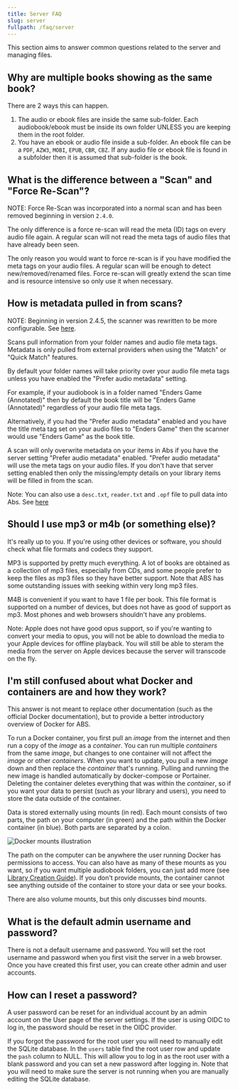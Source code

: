```yaml
---
title: Server FAQ
slug: server
fullpath: /faq/server
---
```


This section aims to answer common questions related to the server and managing files.

## Why are multiple books showing as the same book?

There are 2 ways this can happen.

1. The audio or ebook files are inside the same sub-folder. Each audiobook/ebook must be inside its own folder UNLESS you are keeping them in the root folder.
2. You have an ebook or audio file inside a sub-folder. An ebook file can be a `PDF`, `AZW3`, `MOBI`, `EPUB`, `CBR`, `CBZ`. If any audio file or ebook file is found in a subfolder then it is assumed that sub-folder is the book.

## What is the difference between a "Scan" and "Force Re-Scan"?

NOTE: Force Re-Scan was incorporated into a normal scan and has been removed beginning in version `2.4.0`.

The only difference is a force re-scan will read the meta (ID) tags on every audio file again.
A regular scan will not read the meta tags of audio files that have already been seen.

The only reason you would want to force re-scan is if you have modified the meta tags on your audio files.
A regular scan will be enough to detect new/removed/renamed files.
Force re-scan will greatly extend the scan time and is resource intensive so only use it when necessary.

## How is metadata pulled in from scans?

NOTE: Beginning in version 2.4.5, the scanner was rewritten to be more configurable. See [here](/guides/book-scanner).

Scans pull information from your folder names and audio file meta tags.
Metadata is only pulled from external providers when using the "Match" or "Quick Match" features.

By default your folder names will take priority over your audio file meta tags unless you have enabled the "Prefer audio metadata" setting. 

For example, if your audiobook is in a folder named "Enders Game (Annotated)" then by default the book title will be "Enders Game (Annotated)" regardless of your audio file meta tags. 

Alternatively, if you had the "Prefer audio metadata" enabled and you have the title meta tag set on your audio files to "Enders Game" then the scanner would use "Enders Game" as the book title.

A scan will only overwrite metadata on your items in Abs if you have the server setting "Prefer audio metadata" enabled. "Prefer audio metadata" will use the meta tags on your audio files. If you don't have that server setting enabled then only the missing/empty details on your library items will be filled in from the scan.

Note: You can also use a `desc.txt`, `reader.txt` and `.opf` file to pull data into Abs. See [here](/docs#book-additional-metadata)

## Should I use mp3 or m4b (or something else)?

It's really up to you.
If you're using other devices or software, you should check what file formats and codecs they support.

MP3 is supported by pretty much everything.
A lot of books are obtained as a collection of mp3 files, especially from CDs, and some people prefer to keep the files as mp3 files so they have better support.
Note that ABS has some outstanding issues with seeking within very long mp3 files.

M4B is convenient if you want to have 1 file per book.
This file format is supported on a number of devices, but does not have as good of support as mp3.
Most phones and web browsers shouldn't have any problems.

Note: Apple does not have good opus support, so if you're wanting to convert your media to opus, you will not be able to download the media to your Apple devices for offline playback.
You will still be able to steram the media from the server on Apple devices because the server will transcode on the fly.


## I'm still confused about what Docker and containers are and how they work?

This answer is not meant to replace other documentation (such as the official Docker documentation), but to provide a better introductory overview of Docker for ABS.

To run a Docker container, you first pull an *image* from the internet and then run a copy of the *image* as a *container*.
You can run multiple *containers* from the same *image*, but changes to one container will not affect the *image* or other *containers*.
When you want to update, you pull a new *image* down and then replace the *container* that's running. Pulling and running the new image is handled automatically by docker-compose or Portainer.
Deleting the container deletes everything that was within the *container*, so if you want your data to persist (such as your library and users), you need to store the data outside of the container.

Data is stored externally using mounts (in red).
Each mount consists of two parts, the path on your computer (in green) and the path within the Docker container (in blue).
Both parts are separated by a colon.

![Docker mounts illustration](/guides/docker_mounts/docker_mounts.png)

The path on the computer can be anywhere the user running Docker has permissions to access.
You can also have as many of these mounts as you want, so if you want multiple audiobook folders, you can just add more (see [Library Creation Guide](https://www.audiobookshelf.org/guides/library_creation)).
If you don't provide mounts, the container cannot see anything outside of the container to store your data or see your books.

There are also volume mounts, but this only discusses bind mounts.

## What is the default admin username and password?

There is not a default username and password.
You will set the root username and password when you first visit the server in a web browser.
Once you have created this first user, you can create other admin and user accounts.

## How can I reset a password?

A user password can be reset for an individual account by an admin account on the User page of the server settings.
If the user is using OIDC to log in, the password should be reset in the OIDC provider.

If you forgot the password for the root user you will need to manually edit the SQLite database. In the `users` table find the root user row and update the `pash` column to NULL.
This will allow you to log in as the root user with a blank password and you can set a new password after logging in.
Note that you will need to make sure the server is not running when you are manually editing the SQLite database.
